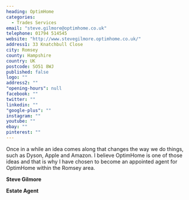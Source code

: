 ```yaml
---
heading: OptimHome
categories: 
  - Trades Services
email: "steve.gilmore@optimhome.co.uk"
telephone: 01794 514545
website: "http://www.stevegilmore.optimhome.co.uk/"
address1: 33 Knatchbull Close
city: Romsey
county: Hampshire
country: UK
postcode: SO51 8WJ
published: false
logo: ""
address2: ""
"opening-hours": null
facebook: ""
twitter: ""
linkedin: ""
"google-plus": ""
instagram: ""
youtube: ""
ebay: ""
pinterest: ""
---
```


Once in a while an idea comes along that changes the way we do things, such as Dyson, Apple and Amazon. I believe OptimHome is one of those ideas and that is why I have chosen to become an appointed agent for OptimHome within the Romsey area.

**Steve Gilmore**

**Estate Agent**
